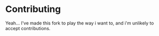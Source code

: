 # Contributing
Yeah...  I've made this fork to play the way i want to, and i'm unlikely to accept contributions.
